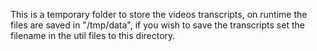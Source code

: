 This is a temporary folder to store the videos transcripts, on runtime the files are saved in "/tmp/data", if you wish to save the transcripts set the filename in the util files to this directory.
